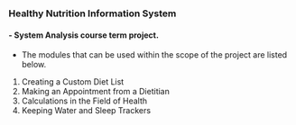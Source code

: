 ### Healthy Nutrition Information System

#### - System Analysis course term project.

 - The modules that can be used within the scope of the project are listed below.
 1.  Creating a Custom Diet List
 2.  Making an Appointment from a Dietitian
 3.  Calculations in the Field of Health
 4.  Keeping Water and Sleep Trackers
